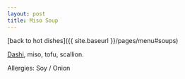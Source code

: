 ```yaml
---
layout: post
title: Miso Soup
---
```


[back to hot dishes]({{ site.baseurl }}/pages/menu#soups)

[Dashi](../sauces/dashi-for-cooking), miso, tofu, scallion.

Allergies: Soy / Onion 